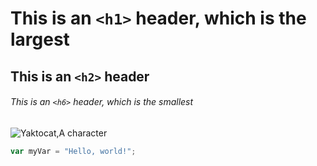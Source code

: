 # This is an `<h1>` header, which is the largest

## This is an `<h2>` header

###### This is an `<h6>` header, which is the smallest

![Yaktocat,A character](https://octodex.github.com/images/yaktocat.png)

``` javascript
var myVar = "Hello, world!";
```

